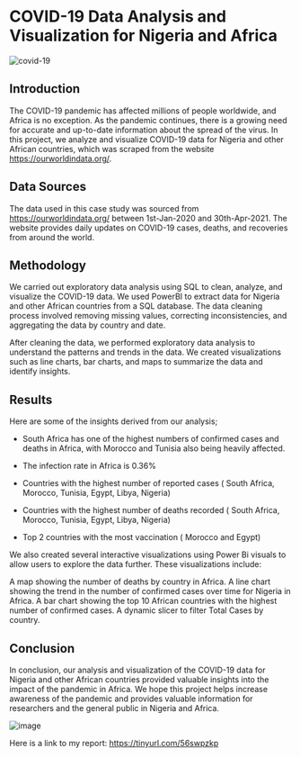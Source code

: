 # COVID-19 Data Analysis and Visualization for Nigeria and Africa
![covid-19](https://github.com/OmobaCoder/Covid19_Data_Analysis/assets/107421646/34c5cf64-21a1-4825-a268-00833cd0f158)

## Introduction

The COVID-19 pandemic has affected millions of people worldwide, and Africa is no exception. As the pandemic continues, there is a growing need for accurate and up-to-date information about the spread of the virus. In this project, we analyze and visualize COVID-19 data for Nigeria and other African countries, which was scraped from the website https://ourworldindata.org/.

## Data Sources

The data used in this case study was sourced from https://ourworldindata.org/ between 1st-Jan-2020 and 30th-Apr-2021. The website provides daily updates on COVID-19 cases, deaths, and recoveries from around the world.

## Methodology

We carried out exploratory data analysis using SQL to clean, analyze, and visualize the COVID-19 data. We used PowerBI to extract data for Nigeria and other African countries from a SQL database. The data cleaning process involved removing missing values, correcting inconsistencies, and aggregating the data by country and date.

After cleaning the data, we performed exploratory data analysis to understand the patterns and trends in the data. We created visualizations such as line charts, bar charts, and maps to summarize the data and identify insights.

## Results

Here are some of the insights derived from our analysis;

- South Africa has one of the highest numbers of confirmed cases and deaths in Africa, with Morocco and Tunisia also being heavily affected.

- The infection rate in Africa is 0.36%

- Countries with the highest number of reported cases ( South Africa, Morocco, Tunisia, Egypt, Libya, Nigeria)

- Countries with the highest number of deaths recorded ( South Africa, Morocco, Tunisia, Egypt, Libya, Nigeria)

- Top 2 countries with the most vaccination ( Morocco and Egypt)

We also created several interactive visualizations using Power Bi visuals to allow users to explore the data further. These visualizations include:

A map showing the number of deaths by country in Africa. A line chart showing the trend in the number of confirmed cases over time for Nigeria in Africa. A bar chart showing the top 10 African countries with the highest number of confirmed cases. A dynamic slicer to filter Total Cases by country.

## Conclusion

In conclusion, our analysis and visualization of the COVID-19 data for Nigeria and other African countries provided valuable insights into the impact of the pandemic in Africa. We hope this project helps increase awareness of the pandemic and provides valuable information for researchers and the general public in Nigeria and Africa.

![image](https://github.com/OmobaCoder/Covid19_Data_Analysis/assets/107421646/d2b85d68-baff-4dee-8383-ce15b1cc8004)


Here is a link to my report: https://tinyurl.com/56swpzkp

